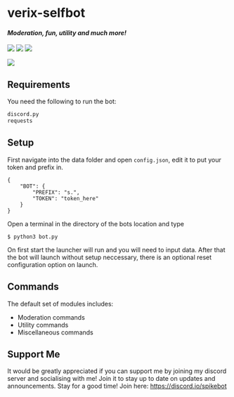 # verix-selfbot
#### *Moderation, fun, utility and much more!*
<img src='https://img.shields.io/badge/build-passing-brightgreen.svg'> [<img src="https://img.shields.io/badge/discord-py-orange.svg">](https://github.com/Rapptz/discord.py) [<img src='https://img.shields.io/badge/python-3.5-brightgreen.svg'>](https://python.org)


[<img src="https://discordapp.com/api/guilds/338500407120756737/widget.png?style=banner2">](https://discord.gg/JVw6nhD) 


## Requirements
You need the following to run the bot:
```py
discord.py
requests
```
## Setup
First navigate into the data folder and open `config.json`, edit it to put your token and prefix in.
```
{
    "BOT": {
        "PREFIX": "s.",
        "TOKEN": "token_here"
    }
}
```
Open a terminal in the directory of the bots location and type
```
$ python3 bot.py
```
On first start the launcher will run and you will need to input data. After that the bot will launch without setup neccessary, there is an optional reset configuration option on launch.

## Commands

The default set of modules includes:
* Moderation commands
* Utility commands
* Miscellaneous commands

## Support Me

It would be greatly appreciated if you can support me by joining my discord server and socialising with me! Join it to stay up to date on updates and announcements. Stay for a good time! Join here: https://discord.io/spikebot

